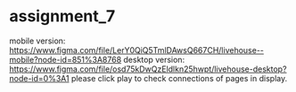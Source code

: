 # assignment_7
mobile version:
https://www.figma.com/file/LerY0QiQ5TmlDAwsQ667CH/livehouse--mobile?node-id=851%3A8768
desktop version:
https://www.figma.com/file/osd75kDwQzEldlkn25hwpt/livehouse-desktop?node-id=0%3A1
please click play to check connections of pages in display.
